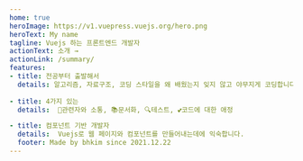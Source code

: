 ```yaml
---
home: true
heroImage: https://v1.vuepress.vuejs.org/hero.png
heroText: My name
tagline: Vuejs 하는 프론트엔드 개발자
actionText: 소개 →
actionLink: /summary/
features:
- title: 전공부터 출발해서
  details: 알고리즘, 자료구조, 코딩 스타일을 왜 배웠는지 잊지 않고 야무지게 코딩합니다.
   
- title: 4가지 있는
  details:  🤝관련자와 소통, 📚문서화, 🔍테스트, 💕코드에 대한 애정

- title: 컴포넌트 기반 개발자
  details:  Vuejs로 웹 페이지와 컴포넌트를 만들어내는데에 익숙합니다.
  footer: Made by bhkim since 2021.12.22
---
```

